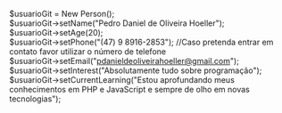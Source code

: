 $usuarioGit = New Person(); <br>
$usuarioGit->setName("Pedro Daniel de Oliveira Hoeller"); <br>
$usuarioGit->setAge(20); <br>
$usuarioGit->setPhone("(47) 9 8916-2853");                                     //Caso pretenda entrar em contato favor utilizar o número de telefone <br>
$usuarioGit->setEmail("pdanieldeoliveirahoeller@gmail.com"); <br>
$usuarioGit->setInterest("Absolutamente tudo sobre programação"); <br>
$usuarioGit->setCurrentLearning("Estou aprofundando meus conhecimentos em PHP e JavaScript e sempre de olho em novas tecnologias"); <br>
